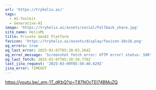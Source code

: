 ```yaml
---
url: 'https://tryhelix.ai/'
tags:
  - AI-Toolkit
  - Generative-AI
image: 'https://tryhelix.ai/assets/social/Fallback_share.jpg'
site_name: HelixML
title: Private GenAI Platform
favicon: 'https://tryhelix.ai/assets/display/favicon-16x16.png'
og_errors: true
og_last_error: 2025-03-07T05:38:03.264Z
og_error_message: 'Screenshot fetch error: HTTP error! status: 500'
og_last_fetch: 2025-03-07T05:20:39.776Z
last_jina_request: '2025-03-09T05:58:40.629Z'
jina_error: TIMEOUT
---
```


https://youtu.be/_em-1T_dKbQ?si=T87NOcTEI74BMuZQ
